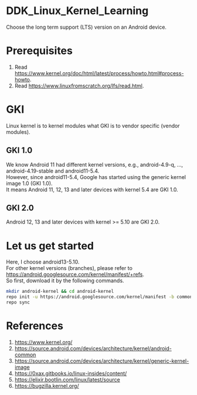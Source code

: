# DDK_Linux_Kernel_Learning
Choose the long term support (LTS) version on an Android device.

# Prerequisites
1. Read https://www.kernel.org/doc/html/latest/process/howto.html#process-howto. </br>
2. Read https://www.linuxfromscratch.org/lfs/read.html. </br>

# GKI
Linux kernel is to kernel modules what GKI is to vendor specific (vendor modules). </br>

## GKI 1.0
We know Android 11 had different kernel versions, e.g., android-4.9-q, ..., android-4.19-stable and android11-5.4. </br>
However, since android11-5.4, Google has started using the generic kernel image 1.0 (GKI 1.0). </br>
It means Android 11, 12, 13 and later devices with kernel 5.4 are GKI 1.0. </br>

## GKI 2.0
Android 12, 13 and later devices with kernel >= 5.10 are GKI 2.0. </br>

# Let us get started
Here, I choose android13-5.10. </br> 
For other kernel versions (branches), please refer to https://android.googlesource.com/kernel/manifest/+refs. </br> 
So first, download it by the following commands.

```sh
mkdir android-kernel && cd android-kernel
repo init -u https://android.googlesource.com/kernel/manifest -b common-android13-5.10-lts
repo sync
```

# References
1. https://www.kernel.org/
2. https://source.android.com/devices/architecture/kernel/android-common
3. https://source.android.com/devices/architecture/kernel/generic-kernel-image
4. https://0xax.gitbooks.io/linux-insides/content/
5. https://elixir.bootlin.com/linux/latest/source
6. https://bugzilla.kernel.org/
